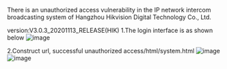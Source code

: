 There is an unauthorized access vulnerability in the IP network intercom broadcasting system of Hangzhou Hikvision Digital Technology Co., Ltd.

version:V3.0.3_20201113_RELEASE(HIK)
1.The login interface is as shown below
![image](https://github.com/willchen0011/cve/assets/13689053/046c4975-5620-4de8-96e1-307418fc09f1)

2.Construct url, successful unauthorized access/html/system.html
![image](https://github.com/willchen0011/cve/assets/13689053/1fb3b9ae-6f84-43e4-9234-72d04e5bbfe0)
![image](https://github.com/willchen0011/cve/assets/13689053/d443ce2e-e69f-42ad-9f39-5df343ce56da)

